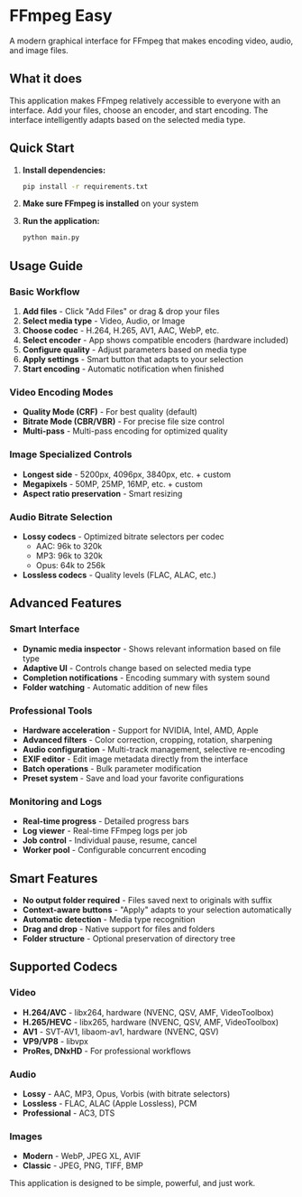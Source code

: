 # FFmpeg Easy

A modern graphical interface for FFmpeg that makes encoding video, audio, and image files.

## What it does

This application makes FFmpeg relatively accessible to everyone with an interface. Add your files, choose an encoder, and start encoding. The interface intelligently adapts based on the selected media type.

## Quick Start

1. **Install dependencies:**
   ```bash
   pip install -r requirements.txt
   ```

2. **Make sure FFmpeg is installed** on your system

3. **Run the application:**
   ```bash
   python main.py
   ```

## Usage Guide

### Basic Workflow
1. **Add files** - Click "Add Files" or drag & drop your files
2. **Select media type** - Video, Audio, or Image
3. **Choose codec** - H.264, H.265, AV1, AAC, WebP, etc.
4. **Select encoder** - App shows compatible encoders (hardware included)
5. **Configure quality** - Adjust parameters based on media type
6. **Apply settings** - Smart button that adapts to your selection
7. **Start encoding** - Automatic notification when finished

### Video Encoding Modes
- **Quality Mode (CRF)** - For best quality (default)
- **Bitrate Mode (CBR/VBR)** - For precise file size control
- **Multi-pass** - Multi-pass encoding for optimized quality

### Image Specialized Controls
- **Longest side** - 5200px, 4096px, 3840px, etc. + custom
- **Megapixels** - 50MP, 25MP, 16MP, etc. + custom
- **Aspect ratio preservation** - Smart resizing

### Audio Bitrate Selection
- **Lossy codecs** - Optimized bitrate selectors per codec
  - AAC: 96k to 320k
  - MP3: 96k to 320k
  - Opus: 64k to 256k
- **Lossless codecs** - Quality levels (FLAC, ALAC, etc.)

## Advanced Features

### Smart Interface
- **Dynamic media inspector** - Shows relevant information based on file type
- **Adaptive UI** - Controls change based on selected media type
- **Completion notifications** - Encoding summary with system sound
- **Folder watching** - Automatic addition of new files

### Professional Tools
- **Hardware acceleration** - Support for NVIDIA, Intel, AMD, Apple
- **Advanced filters** - Color correction, cropping, rotation, sharpening
- **Audio configuration** - Multi-track management, selective re-encoding
- **EXIF editor** - Edit image metadata directly from the interface
- **Batch operations** - Bulk parameter modification
- **Preset system** - Save and load your favorite configurations

### Monitoring and Logs
- **Real-time progress** - Detailed progress bars
- **Log viewer** - Real-time FFmpeg logs per job
- **Job control** - Individual pause, resume, cancel
- **Worker pool** - Configurable concurrent encoding

## Smart Features

- **No output folder required** - Files saved next to originals with suffix
- **Context-aware buttons** - "Apply" adapts to your selection automatically
- **Automatic detection** - Media type recognition
- **Drag and drop** - Native support for files and folders
- **Folder structure** - Optional preservation of directory tree

## Supported Codecs

### Video
- **H.264/AVC** - libx264, hardware (NVENC, QSV, AMF, VideoToolbox)
- **H.265/HEVC** - libx265, hardware (NVENC, QSV, AMF, VideoToolbox)
- **AV1** - SVT-AV1, libaom-av1, hardware (NVENC, QSV)
- **VP9/VP8** - libvpx
- **ProRes, DNxHD** - For professional workflows

### Audio
- **Lossy** - AAC, MP3, Opus, Vorbis (with bitrate selectors)
- **Lossless** - FLAC, ALAC (Apple Lossless), PCM
- **Professional** - AC3, DTS

### Images
- **Modern** - WebP, JPEG XL, AVIF 
- **Classic** - JPEG, PNG, TIFF, BMP

This application is designed to be simple, powerful, and just work. 
